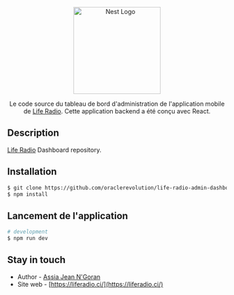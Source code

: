 <p align="center">
  <a href="https://liferadio.ci/" target="blank"><img src="https://liferadio.ci/wp-content/uploads/2022/05/Fichier-1@2x-50.jpg" width="200" alt="Nest Logo" /></a>
</p>

  <p align="center">Le code source du tableau de bord d'administration de l'application mobile de <a href="http://nodejs.org" target="_blank">Life Radio</a>. Cette application backend a été conçu avec React.</p>

## Description

[Life Radio](https://liferadio.ci/) Dashboard repository.

## Installation

```bash
$ git clone https://github.com/oraclerevolution/life-radio-admin-dashboard.git
$ npm install
```

## Lancement de l'application

```bash
# development
$ npm run dev
```

## Stay in touch

- Author - [Assia Jean N'Goran](https://www.linkedin.com/in/assia-jean-gontran/)
- Site web - [https://liferadio.ci/](https://liferadio.ci/)

